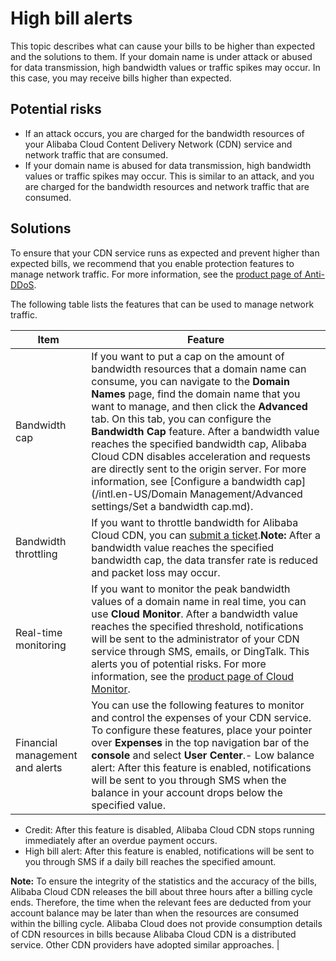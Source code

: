 # High bill alerts

This topic describes what can cause your bills to be higher than expected and the solutions to them. If your domain name is under attack or abused for data transmission, high bandwidth values or traffic spikes may occur. In this case, you may receive bills higher than expected.

## Potential risks

-   If an attack occurs, you are charged for the bandwidth resources of your Alibaba Cloud Content Delivery Network \(CDN\) service and network traffic that are consumed.
-   If your domain name is abused for data transmission, high bandwidth values or traffic spikes may occur. This is similar to an attack, and you are charged for the bandwidth resources and network traffic that are consumed.

## Solutions

To ensure that your CDN service runs as expected and prevent higher than expected bills, we recommend that you enable protection features to manage network traffic. For more information, see the [product page of Anti-DDoS](https://www.alibabacloud.com/product/ddos).

The following table lists the features that can be used to manage network traffic.

|Item|Feature|
|----|-------|
|Bandwidth cap|If you want to put a cap on the amount of bandwidth resources that a domain name can consume, you can navigate to the **Domain Names** page, find the domain name that you want to manage, and then click the **Advanced** tab. On this tab, you can configure the **Bandwidth Cap** feature. After a bandwidth value reaches the specified bandwidth cap, Alibaba Cloud CDN disables acceleration and requests are directly sent to the origin server. For more information, see [Configure a bandwidth cap](/intl.en-US/Domain Management/Advanced settings/Set a bandwidth cap.md).|
|Bandwidth throttling|If you want to throttle bandwidth for Alibaba Cloud CDN, you can [submit a ticket](https://workorder-intl.console.aliyun.com/?spm=5176.2020520001.aliyun_topbar.18.dbd44bd3e4f845#/ticket/createIndex).**Note:** After a bandwidth value reaches the specified bandwidth cap, the data transfer rate is reduced and packet loss may occur. |
|Real-time monitoring|If you want to monitor the peak bandwidth values of a domain name in real time, you can use **Cloud Monitor**. After a bandwidth value reaches the specified threshold, notifications will be sent to the administrator of your CDN service through SMS, emails, or DingTalk. This alerts you of potential risks. For more information, see the [product page of Cloud Monitor](https://www.alibabacloud.com/product/cloud-monitor).|
|Financial management and alerts|You can use the following features to monitor and control the expenses of your CDN service. To configure these features, place your pointer over **Expenses** in the top navigation bar of the **console** and select **User Center**.-   Low balance alert: After this feature is enabled, notifications will be sent to you through SMS when the balance in your account drops below the specified value.
-   Credit: After this feature is disabled, Alibaba Cloud CDN stops running immediately after an overdue payment occurs.
-   High bill alert: After this feature is enabled, notifications will be sent to you through SMS if a daily bill reaches the specified amount.

**Note:** To ensure the integrity of the statistics and the accuracy of the bills, Alibaba Cloud CDN releases the bill about three hours after a billing cycle ends. Therefore, the time when the relevant fees are deducted from your account balance may be later than when the resources are consumed within the billing cycle. Alibaba Cloud does not provide consumption details of CDN resources in bills because Alibaba Cloud CDN is a distributed service. Other CDN providers have adopted similar approaches. |

